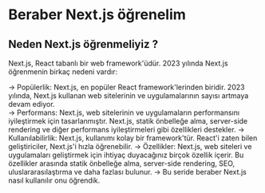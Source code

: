 # Beraber Next.js öğrenelim

## Neden Next.js öğrenmeliyiz ?
Next.js, React tabanlı bir web framework'üdür. 2023 yılında Next.js öğrenmenin birkaç nedeni vardır:

-> Popülerlik: Next.js, en popüler React framework'lerinden biridir. 2023 yılında, Next.js kullanan web sitelerinin ve uygulamalarının sayısı artmaya devam ediyor. </br>
-> Performans: Next.js, web sitelerinin ve uygulamaların performansını iyileştirmek için tasarlanmıştır. Next.js, statik önbelleğe alma, server-side rendering ve diğer performans iyileştirmeleri gibi özellikleri destekler.
-> Kullanılabilirlik: Next.js, kullanımı kolay bir framework'tür. React'i zaten bilen geliştiriciler, Next.js'i hızla öğrenebilir.
-> Özellikler: Next.js, web siteleri ve uygulamaları geliştirmek için ihtiyaç duyacağınız birçok özellik içerir. Bu özellikler arasında statik önbelleğe alma, server-side rendering, SEO, uluslararasılaştırma ve daha fazlası bulunur.
-> Bu seride beraber Next.js nasıl kullanılır onu öğrendik.

